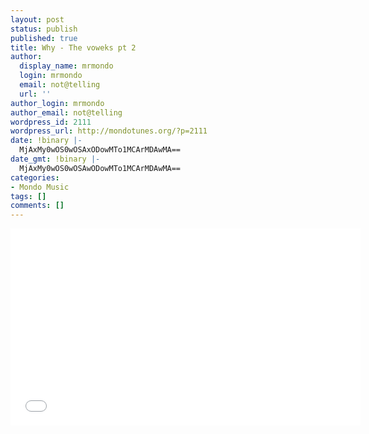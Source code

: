 ```yaml
---
layout: post
status: publish
published: true
title: Why - The voweks pt 2
author:
  display_name: mrmondo
  login: mrmondo
  email: not@telling
  url: ''
author_login: mrmondo
author_email: not@telling
wordpress_id: 2111
wordpress_url: http://mondotunes.org/?p=2111
date: !binary |-
  MjAxMy0wOS0wOSAxODowMTo1MCArMDAwMA==
date_gmt: !binary |-
  MjAxMy0wOS0wOSAwODowMTo1MCArMDAwMA==
categories:
- Mondo Music
tags: []
comments: []
---
```

<iframe width="560" height="315" src="//www.youtube.com/embed/fLGXJ0k1I34" frameborder="0"> </iframe>
